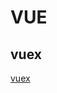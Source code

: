 <!--
 * @Author: xx
 * @Date: 2021-06-22 16:51:49
 * @LastEditors: 青峰
 * @LastEditTime: 2021-06-22 16:55:50
 * @FilePath: /vue-press/docs/vue/README.md
-->

# VUE

## vuex

[vuex](./vuex.html)
